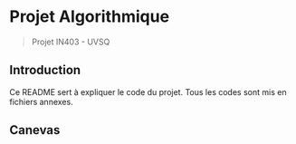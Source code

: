 # Projet Algorithmique

> Projet IN403 - UVSQ
>

## Introduction
Ce README sert à expliquer le code du projet. Tous les codes sont mis en fichiers annexes.

## Canevas
